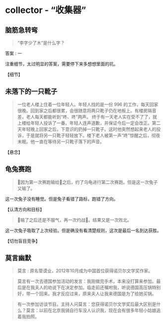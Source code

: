 # collector - “收集器”

## 脑筋急转弯

> “李字少了木”是什么字？

  答案 : 一
  
  注重细节，太过明显的答案，需要停下来多想想里面的坑。

  【细节】

## 未落下的一只靴子

> 一位老人楼上住着一位年轻人。年轻人找的是一份 996 的工作，每天回家很晚。回到家之后都很累，会很随意将两只靴子仍在地板上。有楼房隔音差，老人每天都能听到“咚、咚”两声。
  终于有一天老人实在受不了了，就上楼给年轻人投诉了一番。年轻人连声道歉，并保证今后一定会改正。第二天年轻晚上回家之后，下意识的扔掉一只靴子。这时他突然想起来老人的投诉，于是就将另一只靴子轻轻放下。楼下老人被第一声“咚”惊醒之后，彻夜未眠。他一直在等待另一只靴子落下的声音。
  
  【悬念】

## 龟兔赛跑

> 🐰因为第一次赛跑输给🐢之后，约了乌龟进行第二次赛跑。但是这一次兔子又输了。

  这一次兔子没有睡觉。但是兔子看错了路标，跑错了方向。

  【认清方向和目标】

> 🐰输了之后还是不服气，再一次约战🐢。结果又是一次败北。

  这一次兔子吸取了上次经验。但是确没有看清楚规则，这次是最后一名到达获胜。
  
  【切勿盲目竞争】

## 莫言幽默

> 莫言 : 原名管谟业，2012年10月成为中国首位获得诺贝尔文学奖作家。

> 莫言有一次去德国参加活动的发言：我刚做完手术，本来没打算来参加。最后是在我夫人的劝说下在决定参加。临走前还嘱咐我，听说德国高压锅特别好，带一个回来。我才反应过来，原来夫人让我来德国是为了给她买锅。

> 有一次参加访谈节目。主持人问莫言：您获得诺贝尔文学奖后最大区别是什么？莫言：以前在北京我骑自行车没人认识我，现在会有很多年轻小姑娘追着我拍照。